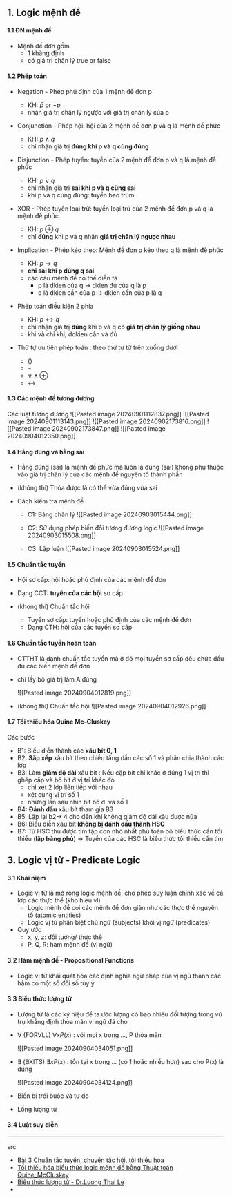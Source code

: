 ## 1. Logic mệnh đề
#### 1.1 ĐN mệnh đề
- Mệnh đề đơn gồm
	- 1 khẳng định
	- có giá trị chân lý true or false
#### 1.2 Phép toán
- Negation - Phép phủ định của 1 mệnh đề đơn p
	- KH: $\bar{p}$ or $\neg{p}$
	- nhận giá trị chân lý ngược với giá trị chân lý của p
- Conjunction - Phép hội: hội của 2 mệnh đề đơn p và q là mệnh đề phức
	- KH: $p \wedge q$
	- chỉ nhận giá trị **đúng khi p và q cùng đúng**
- Disjunction - Phép tuyển: tuyển của 2 mệnh đề đơn p và q là mệnh đề phức
	- KH: $p \vee q$
	- chỉ nhận giá trị **sai khi p và q cùng sai**
	- khi p và q cùng đúng: tuyển bao trùm
- XOR - Phép tuyển loại trừ: tuyển loại trừ của 2 mệnh đề đơn p và q là mệnh đề phức
	- KH: $p \oplus q$
	- chỉ **đúng** khi p và q nhận **giá trị chân lý ngược nhau**
- Implication - Phép kéo theo: Mệnh đề đơn p kéo theo q là mệnh đề phức
	- KH: $p \rightarrow q$
	- **chỉ sai khi p đúng q sai**
	- các câu mệnh đề có thể diễn tả
		- p là dkien của q $\to$ dkien đủ của q là p
		- q là dkien cần của p $\to$ dkien cần của p là q
- Phép toán điều kiện 2 phía
	- KH: $p \leftrightarrow q$
	- chỉ nhận giá trị **đúng** khi p và q có **giá trị chân lý giống nhau**
	- khi và chỉ khi, ddkien cần và đủ

- Thứ tự ưu tiên phép toán : theo thứ tự từ trên xuống dưới
	- () 
	- $\neg$ 
	- $\vee \wedge \oplus$
	- $\leftrightarrow$

#### 1.3 Các mệnh đề tương đương
Các luật tương đương
	![[Pasted image 20240901112837.png]]
	![[Pasted image 20240901113143.png]]
	![[Pasted image 20240902173816.png]]
	![[Pasted image 20240902173847.png]]
	![[Pasted image 20240904012350.png]]

#### 1.4 Hằng đúng và hằng sai
- Hằng đúng (sai) là mệnh đề phức mà luôn là đúng (sai) không phụ thuộc vào giá trị chân lý của các mệnh đề nguyên tố thành phần
- (không thi) Thỏa được là có thể vừa đúng vừa sai 

- Cách kiểm tra mệnh đề
	- C1: Bảng chân lý
		![[Pasted image 20240903015444.png]]
		
	- C2: Sử dụng phép biến đổi tương đương logic
		![[Pasted image 20240903015508.png]]
		
	- C3: Lập luận
		![[Pasted image 20240903015524.png]]
#### 1.5 Chuẩn tắc tuyển
- Hội sơ cấp: hội hoặc phủ định của các mệnh đề đơn
- Dạng CCT: **tuyển của các hội** sơ cấp

- (khong thi) Chuẩn tắc hội
	- Tuyển sơ cấp: tuyển hoặc phủ định của các mệnh đề đơn
	- Dạng CTH: hội của các tuyển sơ cấp

#### 1.6 Chuẩn tắc tuyển hoàn toàn
- CTTHT là dạnh chuẩn tắc tuyển mà ở đó mọi tuyển sơ cấp đều chứa đầu đủ các biến mệnh đề đơn
- chỉ lấy bộ giá trị làm A đúng

	![[Pasted image 20240904012819.png]]

- (khong thi) Chuẩn tắc hội 
	![[Pasted image 20240904012926.png]]
#### 1.7 Tối thiểu hóa Quine Mc-Cluskey
Các bước
- B1: Biểu diễn thành các **xâu bít 0, 1**
- B2: **Sắp xếp** xâu bít theo chiều tăng dần các số 1 và phân chia thành các lớp
- B3: Làm **giảm độ dài** xâu bít : Nếu cặp bít chỉ khác ở đúng 1 vị trí thì ghép cặp và bỏ bit ở vị trí khác đó
	- chỉ xét 2 lớp liên tiếp với nhau
	- xét cùng vị trí số 1 
	- những lần sau nhìn bit bỏ đi và số 1
- B4: **Đánh dấu** xâu bít tham gia B3
- B5: Lặp lại b2-> 4 cho đến khi không giảm độ dài xâu được nữa
- B6: Biểu diễn xâu bít **không bị đánh dấu thành HSC** 
- B7: Từ HSC thu được tìm tập con nhỏ nhất phủ toàn bộ biểu thức cần tối thiểu (**lập bảng phủ**)
	=> Tuyển của các HSC là biểu thức tối thiểu cần tìm

## 3. Logic vị từ - Predicate Logic
#### 3.1 Khái niệm
- Logic vị từ là mở rộng logic mệnh đề, cho phép suy luận chính xác về cả lớp các thực thể (kho hieu vl)
	- Logic mệnh đề coi các mệnh đề đơn giản như các thực thể nguyên tố (atomic entities)
	- Logic vị từ phân biệt chủ ngữ (subjects) khỏi vị ngữ (predicates)
- Quy ước
	- x, y, z: đối tượng/ thực thể
	- P, Q, R: hàm mệnh đề (vị ngữ)

#### 3.2 Hàm mệnh đề - Propositional Functions
- Logic vị từ khái quát hóa các định nghĩa ngữ pháp của vị ngữ thành các hàm có một số đối số tùy ý

#### 3.3 Biểu thức lượng tử
- Lượng tử là các ký hiệu để ta ước lượng có bao nhiêu đối tượng trong vũ trụ khẳng định thỏa mãn vị ngữ đã cho
- $\forall$ (FOR$\forall$LL)
	$\forall x P(x)$ : vói mọi x trong ..., P thỏa mãn
	
	![[Pasted image 20240904034051.png]]
- $\exists$ ($\exists$XITS)
	$\exists x P(x)$ : tồn tại x trong ... (có 1 hoặc nhiều hơn) sao cho P(x) là đúng
	
	![[Pasted image 20240904034124.png]]

-  Biến bị trói buộc và tự do

-  Lồng lượng tử

#### 3.4 Luật suy diễn
----
src
- [Bài 3 Chuẩn tắc tuyển, chuyển tắc hội, tối thiếu hóa]( https://www.youtube.com/watch?v=MyGyI27UhsU)
- [ Tối thiểu hóa biểu thức logic mệnh đề bằng Thuật toán Quine_McCluskey](https://youtu.be/8YbbV42UX7Q?si=IPh87YLa2YLgIBMh)
- [Biểu thức lượng tử - Dr.Luong Thai Le](https://drive.google.com/file/d/1yAAI3wQp8XQuTBQKbdAYQ6jgZTcp6sJD/view?t=19)
- 
